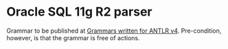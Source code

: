 # Oracle SQL 11g R2 parser
Grammar to be published at [Grammars written for ANTLR v4](https://github.com/antlr/grammars-v4). Pre-condition, however, is that the grammar is free of actions.
